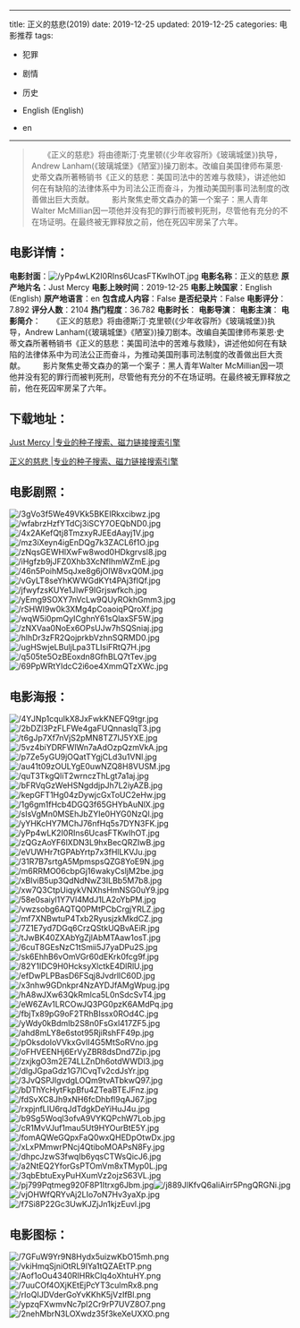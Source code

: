 
---
title: 正义的慈悲(2019)
date: 2019-12-25
updated: 2019-12-25
categories: 电影推荐
tags:
- 犯罪
- 剧情
- 历史

- English (English)
- en
---


> 　　《正义的慈悲》将由德斯汀·克里顿(《少年收容所》《玻璃城堡》)执导，Andrew Lanham(《玻璃城堡》《陋室》)操刀剧本。改编自美国律师布莱恩·史蒂文森所著畅销书《正义的慈悲：美国司法中的苦难与救赎》，讲述他如何在有缺陷的法律体系中为司法公正而奋斗，为推动美国刑事司法制度的改善做出巨大贡献。 　　影片聚焦史蒂文森办的第一个案子：黑人青年Walter McMillian因一项他并没有犯的罪行而被判死刑，尽管他有充分的不在场证明。在最终被无罪释放之前，他在死囚牢房呆了六年。

## **电影详情**：

**电影封面**：<img src="https://image.tmdb.org/t/p/w200/yPp4wLK2I0RIns6UcasFTKwIhOT.jpg" alt="/yPp4wLK2I0RIns6UcasFTKwIhOT.jpg" title="/yPp4wLK2I0RIns6UcasFTKwIhOT.jpg">
**电影名称**：正义的慈悲
**原产地片名**：Just Mercy
**电影上映时间**：2019-12-25
**电影上映国家**：English (English)
**原产地语言**：en
**包含成人内容**：False
**是否纪录片**：False
**电影评分**：7.892
**评分人数**：2104
**热门程度**：36.782
**电影时长**：
**电影导演**：
**电影主演**：
**电影简介**：　　《正义的慈悲》将由德斯汀·克里顿(《少年收容所》《玻璃城堡》)执导，Andrew Lanham(《玻璃城堡》《陋室》)操刀剧本。改编自美国律师布莱恩·史蒂文森所著畅销书《正义的慈悲：美国司法中的苦难与救赎》，讲述他如何在有缺陷的法律体系中为司法公正而奋斗，为推动美国刑事司法制度的改善做出巨大贡献。 　　影片聚焦史蒂文森办的第一个案子：黑人青年Walter McMillian因一项他并没有犯的罪行而被判死刑，尽管他有充分的不在场证明。在最终被无罪释放之前，他在死囚牢房呆了六年。

## **下载地址**：
[Just Mercy |专业的种子搜索、磁力链接搜索引擎](https://movie.amd794.com:2083/?search=Just%20Mercy&ordering=&mode=match_phrase&page_size=10&page=1)

[正义的慈悲 |专业的种子搜索、磁力链接搜索引擎](https://movie.amd794.com:2083/?search=%E6%AD%A3%E4%B9%89%E7%9A%84%E6%85%88%E6%82%B2&ordering=&mode=match_phrase&page_size=10&page=1)
 

## **电影剧照**：
<img src="https://image.tmdb.org/t/p/original/3gVo3f5We49VKk5BKEIRkxcibwz.jpg" alt="/3gVo3f5We49VKk5BKEIRkxcibwz.jpg" title="/3gVo3f5We49VKk5BKEIRkxcibwz.jpg"><img src="https://image.tmdb.org/t/p/original/wfabrzHzfYTdCj3iSCY7OEQbND0.jpg" alt="/wfabrzHzfYTdCj3iSCY7OEQbND0.jpg" title="/wfabrzHzfYTdCj3iSCY7OEQbND0.jpg"><img src="https://image.tmdb.org/t/p/original/4x2AKefQtj8TmzxyRJEEdAayj1V.jpg" alt="/4x2AKefQtj8TmzxyRJEEdAayj1V.jpg" title="/4x2AKefQtj8TmzxyRJEEdAayj1V.jpg"><img src="https://image.tmdb.org/t/p/original/mz3iXeyn4igEnDQg7k3ZACL6f1O.jpg" alt="/mz3iXeyn4igEnDQg7k3ZACL6f1O.jpg" title="/mz3iXeyn4igEnDQg7k3ZACL6f1O.jpg"><img src="https://image.tmdb.org/t/p/original/zNqsGEWHlXwFw8wod0HDkgrvsl8.jpg" alt="/zNqsGEWHlXwFw8wod0HDkgrvsl8.jpg" title="/zNqsGEWHlXwFw8wod0HDkgrvsl8.jpg"><img src="https://image.tmdb.org/t/p/original/iHgfzb9jJFZ0Xhb3XcNfIhmWZmE.jpg" alt="/iHgfzb9jJFZ0Xhb3XcNfIhmWZmE.jpg" title="/iHgfzb9jJFZ0Xhb3XcNfIhmWZmE.jpg"><img src="https://image.tmdb.org/t/p/original/46n5PoihM5qJxe8g6jOIW8vxQ0M.jpg" alt="/46n5PoihM5qJxe8g6jOIW8vxQ0M.jpg" title="/46n5PoihM5qJxe8g6jOIW8vxQ0M.jpg"><img src="https://image.tmdb.org/t/p/original/vGyLT8seYhKWWGdKYt4PAj3fIQf.jpg" alt="/vGyLT8seYhKWWGdKYt4PAj3fIQf.jpg" title="/vGyLT8seYhKWWGdKYt4PAj3fIQf.jpg"><img src="https://image.tmdb.org/t/p/original/jfwyfzsKUYe1JlwF9IGrjswfkch.jpg" alt="/jfwyfzsKUYe1JlwF9IGrjswfkch.jpg" title="/jfwyfzsKUYe1JlwF9IGrjswfkch.jpg"><img src="https://image.tmdb.org/t/p/original/yEmg9SOXY7nVcLw9QUyROkhGmm3.jpg" alt="/yEmg9SOXY7nVcLw9QUyROkhGmm3.jpg" title="/yEmg9SOXY7nVcLw9QUyROkhGmm3.jpg"><img src="https://image.tmdb.org/t/p/original/rSHWI9w0k3XMg4pCoaoiqPQroXf.jpg" alt="/rSHWI9w0k3XMg4pCoaoiqPQroXf.jpg" title="/rSHWI9w0k3XMg4pCoaoiqPQroXf.jpg"><img src="https://image.tmdb.org/t/p/original/wqW5i0pmQyICghnY61sQlaxSF5W.jpg" alt="/wqW5i0pmQyICghnY61sQlaxSF5W.jpg" title="/wqW5i0pmQyICghnY61sQlaxSF5W.jpg"><img src="https://image.tmdb.org/t/p/original/zNXVaa0NoEx6OPsUJw7hSQSniaj.jpg" alt="/zNXVaa0NoEx6OPsUJw7hSQSniaj.jpg" title="/zNXVaa0NoEx6OPsUJw7hSQSniaj.jpg"><img src="https://image.tmdb.org/t/p/original/hlhDr3zFR2QojprkbVzhnSQRMD0.jpg" alt="/hlhDr3zFR2QojprkbVzhnSQRMD0.jpg" title="/hlhDr3zFR2QojprkbVzhnSQRMD0.jpg"><img src="https://image.tmdb.org/t/p/original/ugHSwjeLBuljLpa3TLIsiFRtQ7H.jpg" alt="/ugHSwjeLBuljLpa3TLIsiFRtQ7H.jpg" title="/ugHSwjeLBuljLpa3TLIsiFRtQ7H.jpg"><img src="https://image.tmdb.org/t/p/original/q505te5OzBEoxdn8GfhBLQ7tTev.jpg" alt="/q505te5OzBEoxdn8GfhBLQ7tTev.jpg" title="/q505te5OzBEoxdn8GfhBLQ7tTev.jpg"><img src="https://image.tmdb.org/t/p/original/69PpWRtYIdcC2i6oe4XmmQTzXWc.jpg" alt="/69PpWRtYIdcC2i6oe4XmmQTzXWc.jpg" title="/69PpWRtYIdcC2i6oe4XmmQTzXWc.jpg">

## **电影海报**：
<img src="https://image.tmdb.org/t/p/original/4YJNp1cquIkX8JxFwkKNEFQ9tgr.jpg" alt="/4YJNp1cquIkX8JxFwkKNEFQ9tgr.jpg" title="/4YJNp1cquIkX8JxFwkKNEFQ9tgr.jpg"><img src="https://image.tmdb.org/t/p/original/2bDZl3PzFLFWe4gaFUQnnaslqT3.jpg" alt="/2bDZl3PzFLFWe4gaFUQnnaslqT3.jpg" title="/2bDZl3PzFLFWe4gaFUQnnaslqT3.jpg"><img src="https://image.tmdb.org/t/p/original/t6gJp7Xf7nVjS2pMN8TZ7lJ5YXE.jpg" alt="/t6gJp7Xf7nVjS2pMN8TZ7lJ5YXE.jpg" title="/t6gJp7Xf7nVjS2pMN8TZ7lJ5YXE.jpg"><img src="https://image.tmdb.org/t/p/original/5vz4biYDRFWlWn7aAdOzpQzmVkA.jpg" alt="/5vz4biYDRFWlWn7aAdOzpQzmVkA.jpg" title="/5vz4biYDRFWlWn7aAdOzpQzmVkA.jpg"><img src="https://image.tmdb.org/t/p/original/p7Ze5yGU9jOQatTYgjCLd3u1VNl.jpg" alt="/p7Ze5yGU9jOQatTYgjCLd3u1VNl.jpg" title="/p7Ze5yGU9jOQatTYgjCLd3u1VNl.jpg"><img src="https://image.tmdb.org/t/p/original/au41t09zOULYgE0uwNZQ8H8VUSM.jpg" alt="/au41t09zOULYgE0uwNZQ8H8VUSM.jpg" title="/au41t09zOULYgE0uwNZQ8H8VUSM.jpg"><img src="https://image.tmdb.org/t/p/original/quT3TkgQliT2wrnczThLgt7a1aj.jpg" alt="/quT3TkgQliT2wrnczThLgt7a1aj.jpg" title="/quT3TkgQliT2wrnczThLgt7a1aj.jpg"><img src="https://image.tmdb.org/t/p/original/bFRVqGzWeHSNgddjpJh7L2iyAZB.jpg" alt="/bFRVqGzWeHSNgddjpJh7L2iyAZB.jpg" title="/bFRVqGzWeHSNgddjpJh7L2iyAZB.jpg"><img src="https://image.tmdb.org/t/p/original/kepGFT1Hg04zDywjcGxToUC2eHw.jpg" alt="/kepGFT1Hg04zDywjcGxToUC2eHw.jpg" title="/kepGFT1Hg04zDywjcGxToUC2eHw.jpg"><img src="https://image.tmdb.org/t/p/original/1g6gm1fHcb4DGQ3f65GHYbAuNlX.jpg" alt="/1g6gm1fHcb4DGQ3f65GHYbAuNlX.jpg" title="/1g6gm1fHcb4DGQ3f65GHYbAuNlX.jpg"><img src="https://image.tmdb.org/t/p/original/sIsVgMn0MSEhJbZYIe0HYG0NzQl.jpg" alt="/sIsVgMn0MSEhJbZYIe0HYG0NzQl.jpg" title="/sIsVgMn0MSEhJbZYIe0HYG0NzQl.jpg"><img src="https://image.tmdb.org/t/p/original/yYHKcHY7MChJ76nfHq5s7DYN3FK.jpg" alt="/yYHKcHY7MChJ76nfHq5s7DYN3FK.jpg" title="/yYHKcHY7MChJ76nfHq5s7DYN3FK.jpg"><img src="https://image.tmdb.org/t/p/original/yPp4wLK2I0RIns6UcasFTKwIhOT.jpg" alt="/yPp4wLK2I0RIns6UcasFTKwIhOT.jpg" title="/yPp4wLK2I0RIns6UcasFTKwIhOT.jpg"><img src="https://image.tmdb.org/t/p/original/zQGzAoYF6lXDN3L9hxBecQRZIwB.jpg" alt="/zQGzAoYF6lXDN3L9hxBecQRZIwB.jpg" title="/zQGzAoYF6lXDN3L9hxBecQRZIwB.jpg"><img src="https://image.tmdb.org/t/p/original/eVUWHr7tGPAbYrtp7x3fHlLKVJu.jpg" alt="/eVUWHr7tGPAbYrtp7x3fHlLKVJu.jpg" title="/eVUWHr7tGPAbYrtp7x3fHlLKVJu.jpg"><img src="https://image.tmdb.org/t/p/original/31R7B7srtgA5MpmspsQZG8YoE9N.jpg" alt="/31R7B7srtgA5MpmspsQZG8YoE9N.jpg" title="/31R7B7srtgA5MpmspsQZG8YoE9N.jpg"><img src="https://image.tmdb.org/t/p/original/m6RRMO06cbpGj16wakyCsljM2be.jpg" alt="/m6RRMO06cbpGj16wakyCsljM2be.jpg" title="/m6RRMO06cbpGj16wakyCsljM2be.jpg"><img src="https://image.tmdb.org/t/p/original/xBIviB5up3QdNdNwZ3ILBb5M7b8.jpg" alt="/xBIviB5up3QdNdNwZ3ILBb5M7b8.jpg" title="/xBIviB5up3QdNdNwZ3ILBb5M7b8.jpg"><img src="https://image.tmdb.org/t/p/original/xw7Q3CtpUiqykVNXhsHmNSG0uY9.jpg" alt="/xw7Q3CtpUiqykVNXhsHmNSG0uY9.jpg" title="/xw7Q3CtpUiqykVNXhsHmNSG0uY9.jpg"><img src="https://image.tmdb.org/t/p/original/58e0saiyl1Y7Vl4MdJ1LA2oYbPM.jpg" alt="/58e0saiyl1Y7Vl4MdJ1LA2oYbPM.jpg" title="/58e0saiyl1Y7Vl4MdJ1LA2oYbPM.jpg"><img src="https://image.tmdb.org/t/p/original/vwzsobg6AQTQ0PMtPCbCrgjYRLZ.jpg" alt="/vwzsobg6AQTQ0PMtPCbCrgjYRLZ.jpg" title="/vwzsobg6AQTQ0PMtPCbCrgjYRLZ.jpg"><img src="https://image.tmdb.org/t/p/original/mf7XNBwtuP4Txb2RyusjzkMkdCZ.jpg" alt="/mf7XNBwtuP4Txb2RyusjzkMkdCZ.jpg" title="/mf7XNBwtuP4Txb2RyusjzkMkdCZ.jpg"><img src="https://image.tmdb.org/t/p/original/7Z1E7yd7DGq6CrzQStkUQBvAEiR.jpg" alt="/7Z1E7yd7DGq6CrzQStkUQBvAEiR.jpg" title="/7Z1E7yd7DGq6CrzQStkUQBvAEiR.jpg"><img src="https://image.tmdb.org/t/p/original/tJwBK40ZXAbYgZjlAbMTAaw1osT.jpg" alt="/tJwBK40ZXAbYgZjlAbMTAaw1osT.jpg" title="/tJwBK40ZXAbYgZjlAbMTAaw1osT.jpg"><img src="https://image.tmdb.org/t/p/original/6cuT8GEsNzC1tSmii5J7yaDPu2S.jpg" alt="/6cuT8GEsNzC1tSmii5J7yaDPu2S.jpg" title="/6cuT8GEsNzC1tSmii5J7yaDPu2S.jpg"><img src="https://image.tmdb.org/t/p/original/sk6EhhB6vOmVGr60dEKrk0fcg9f.jpg" alt="/sk6EhhB6vOmVGr60dEKrk0fcg9f.jpg" title="/sk6EhhB6vOmVGr60dEKrk0fcg9f.jpg"><img src="https://image.tmdb.org/t/p/original/82Y1IDC9H0HcksyXlctkE4DlRlU.jpg" alt="/82Y1IDC9H0HcksyXlctkE4DlRlU.jpg" title="/82Y1IDC9H0HcksyXlctkE4DlRlU.jpg"><img src="https://image.tmdb.org/t/p/original/efDwPLPBasD6FSqj8JvdrllC60D.jpg" alt="/efDwPLPBasD6FSqj8JvdrllC60D.jpg" title="/efDwPLPBasD6FSqj8JvdrllC60D.jpg"><img src="https://image.tmdb.org/t/p/original/x3nhw9GDnkpr4NzAYDJfAMgWpug.jpg" alt="/x3nhw9GDnkpr4NzAYDJfAMgWpug.jpg" title="/x3nhw9GDnkpr4NzAYDJfAMgWpug.jpg"><img src="https://image.tmdb.org/t/p/original/hA8wJXw63QkRmlca5L0nSdcSvT4.jpg" alt="/hA8wJXw63QkRmlca5L0nSdcSvT4.jpg" title="/hA8wJXw63QkRmlca5L0nSdcSvT4.jpg"><img src="https://image.tmdb.org/t/p/original/eW6ZAv1LRCOwJQ3PG0pzK6AMdPq.jpg" alt="/eW6ZAv1LRCOwJQ3PG0pzK6AMdPq.jpg" title="/eW6ZAv1LRCOwJQ3PG0pzK6AMdPq.jpg"><img src="https://image.tmdb.org/t/p/original/fbjTx89pG9oF2TRhBIssx0ROd4C.jpg" alt="/fbjTx89pG9oF2TRhBIssx0ROd4C.jpg" title="/fbjTx89pG9oF2TRhBIssx0ROd4C.jpg"><img src="https://image.tmdb.org/t/p/original/yWdy0kBdmIb2S8n0FsGxl417ZF5.jpg" alt="/yWdy0kBdmIb2S8n0FsGxl417ZF5.jpg" title="/yWdy0kBdmIb2S8n0FsGxl417ZF5.jpg"><img src="https://image.tmdb.org/t/p/original/ahd8mLY8e6stot95RjiRshFF49p.jpg" alt="/ahd8mLY8e6stot95RjiRshFF49p.jpg" title="/ahd8mLY8e6stot95RjiRshFF49p.jpg"><img src="https://image.tmdb.org/t/p/original/pOksdoIoVVkxGvlI4G5MtSoRVno.jpg" alt="/pOksdoIoVVkxGvlI4G5MtSoRVno.jpg" title="/pOksdoIoVVkxGvlI4G5MtSoRVno.jpg"><img src="https://image.tmdb.org/t/p/original/oFHVEENHj6ErVyZBR8dsDnd7Zip.jpg" alt="/oFHVEENHj6ErVyZBR8dsDnd7Zip.jpg" title="/oFHVEENHj6ErVyZBR8dsDnd7Zip.jpg"><img src="https://image.tmdb.org/t/p/original/zxjkgO3m2E74LLZnDh6otdWWDl3.jpg" alt="/zxjkgO3m2E74LLZnDh6otdWWDl3.jpg" title="/zxjkgO3m2E74LLZnDh6otdWWDl3.jpg"><img src="https://image.tmdb.org/t/p/original/dlgJGpaGdz1G7lCvqTv2cdJsYr.jpg" alt="/dlgJGpaGdz1G7lCvqTv2cdJsYr.jpg" title="/dlgJGpaGdz1G7lCvqTv2cdJsYr.jpg"><img src="https://image.tmdb.org/t/p/original/3JvQSPJlgvdgLOQm9tvATbkwQ97.jpg" alt="/3JvQSPJlgvdgLOQm9tvATbkwQ97.jpg" title="/3JvQSPJlgvdgLOQm9tvATbkwQ97.jpg"><img src="https://image.tmdb.org/t/p/original/bDThYcHytFkpBfu4ZTeaBTEJFnz.jpg" alt="/bDThYcHytFkpBfu4ZTeaBTEJFnz.jpg" title="/bDThYcHytFkpBfu4ZTeaBTEJFnz.jpg"><img src="https://image.tmdb.org/t/p/original/fdSvXC8Jh9xNH6fcDhbfI9qAJ67.jpg" alt="/fdSvXC8Jh9xNH6fcDhbfI9qAJ67.jpg" title="/fdSvXC8Jh9xNH6fcDhbfI9qAJ67.jpg"><img src="https://image.tmdb.org/t/p/original/rxpjnfLIU6rqJdTdgkDeYiHuJ4u.jpg" alt="/rxpjnfLIU6rqJdTdgkDeYiHuJ4u.jpg" title="/rxpjnfLIU6rqJdTdgkDeYiHuJ4u.jpg"><img src="https://image.tmdb.org/t/p/original/b9Sg5Woql3ofvA9VYKQPchW7Lob.jpg" alt="/b9Sg5Woql3ofvA9VYKQPchW7Lob.jpg" title="/b9Sg5Woql3ofvA9VYKQPchW7Lob.jpg"><img src="https://image.tmdb.org/t/p/original/cR1MvVJuf1mau5Ut9HYOurBtE5Y.jpg" alt="/cR1MvVJuf1mau5Ut9HYOurBtE5Y.jpg" title="/cR1MvVJuf1mau5Ut9HYOurBtE5Y.jpg"><img src="https://image.tmdb.org/t/p/original/fomAQWeGQpxFaQ0wxQHEDpOtwDx.jpg" alt="/fomAQWeGQpxFaQ0wxQHEDpOtwDx.jpg" title="/fomAQWeGQpxFaQ0wxQHEDpOtwDx.jpg"><img src="https://image.tmdb.org/t/p/original/xLxPMmwrPNcj4QtiboMOAPsN8Fy.jpg" alt="/xLxPMmwrPNcj4QtiboMOAPsN8Fy.jpg" title="/xLxPMmwrPNcj4QtiboMOAPsN8Fy.jpg"><img src="https://image.tmdb.org/t/p/original/dhpcJzwS3fwqIb6yqsCTWsQicJ6.jpg" alt="/dhpcJzwS3fwqIb6yqsCTWsQicJ6.jpg" title="/dhpcJzwS3fwqIb6yqsCTWsQicJ6.jpg"><img src="https://image.tmdb.org/t/p/original/a2NtEQ2YforGsPTOmVm8xTMyp0L.jpg" alt="/a2NtEQ2YforGsPTOmVm8xTMyp0L.jpg" title="/a2NtEQ2YforGsPTOmVm8xTMyp0L.jpg"><img src="https://image.tmdb.org/t/p/original/3qbEbtuExyPuHXumVz2ojzS63VL.jpg" alt="/3qbEbtuExyPuHXumVz2ojzS63VL.jpg" title="/3qbEbtuExyPuHXumVz2ojzS63VL.jpg"><img src="https://image.tmdb.org/t/p/original/pj799Pqtmeg920F8P1Itrxg6Jbm.jpg" alt="/pj799Pqtmeg920F8P1Itrxg6Jbm.jpg" title="/pj799Pqtmeg920F8P1Itrxg6Jbm.jpg"><img src="https://image.tmdb.org/t/p/original/j889JlKfvQ6aliAirr5PngQRGNi.jpg" alt="/j889JlKfvQ6aliAirr5PngQRGNi.jpg" title="/j889JlKfvQ6aliAirr5PngQRGNi.jpg"><img src="https://image.tmdb.org/t/p/original/vjOHWfQRYvAj2LIo7oN7Hv3yaXp.jpg" alt="/vjOHWfQRYvAj2LIo7oN7Hv3yaXp.jpg" title="/vjOHWfQRYvAj2LIo7oN7Hv3yaXp.jpg"><img src="https://image.tmdb.org/t/p/original/f7Si8P22Gc3UwKJZjJn1kjzEuvl.jpg" alt="/f7Si8P22Gc3UwKJZjJn1kjzEuvl.jpg" title="/f7Si8P22Gc3UwKJZjJn1kjzEuvl.jpg">

## **电影图标**：
<img src="https://image.tmdb.org/t/p/original/7GFuW9Yr9N8Hydx5uizwKbO15mh.png" alt="/7GFuW9Yr9N8Hydx5uizwKbO15mh.png" title="/7GFuW9Yr9N8Hydx5uizwKbO15mh.png"><img src="https://image.tmdb.org/t/p/original/vkiHmqSjniOtRL9IYa1tQZAEtTP.png" alt="/vkiHmqSjniOtRL9IYa1tQZAEtTP.png" title="/vkiHmqSjniOtRL9IYa1tQZAEtTP.png"><img src="https://image.tmdb.org/t/p/original/Aof1oOu4340RIHRkClq4oXhtuHY.png" alt="/Aof1oOu4340RIHRkClq4oXhtuHY.png" title="/Aof1oOu4340RIHRkClq4oXhtuHY.png"><img src="https://image.tmdb.org/t/p/original/7uuCOf4OXjKEtEjPcYT3culmRx8.png" alt="/7uuCOf4OXjKEtEjPcYT3culmRx8.png" title="/7uuCOf4OXjKEtEjPcYT3culmRx8.png"><img src="https://image.tmdb.org/t/p/original/rIoQIJDVderGoYvKKhK5jVzIfBl.png" alt="/rIoQIJDVderGoYvKKhK5jVzIfBl.png" title="/rIoQIJDVderGoYvKKhK5jVzIfBl.png"><img src="https://image.tmdb.org/t/p/original/ypzqFXwmvNc7pI2Cr9rP7UVZ8O7.png" alt="/ypzqFXwmvNc7pI2Cr9rP7UVZ8O7.png" title="/ypzqFXwmvNc7pI2Cr9rP7UVZ8O7.png"><img src="https://image.tmdb.org/t/p/original/2nehMbrN3LOXwdz35f3keXeUXXO.png" alt="/2nehMbrN3LOXwdz35f3keXeUXXO.png" title="/2nehMbrN3LOXwdz35f3keXeUXXO.png">
